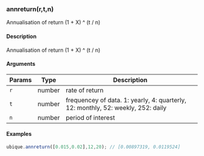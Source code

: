 ### annreturn(r,t,n)

Annualisation of return (1 + X) ^ (t / n)


#### Description

Annualisation of return (1 + X) ^ (t / n)  



#### Arguments

|Params|Type|Description
|---------|----|-----------
|`r` | number | rate of return
|`t` | number | frequencey of data. 1: yearly, 4: quarterly, 12: monthly, 52: weekly, 252: daily
|`n` | number | period of interest


#### Examples

```js
ubique.annreturn([0.015,0.02],12,20); // [0.00897319, 0.0119524]
```

